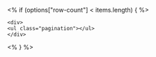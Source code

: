 <% if (options["row-count"] < items.length) { %>

```{=html}
<div>
<ul class="pagination"></ul>
</div>
```

<% } %>
